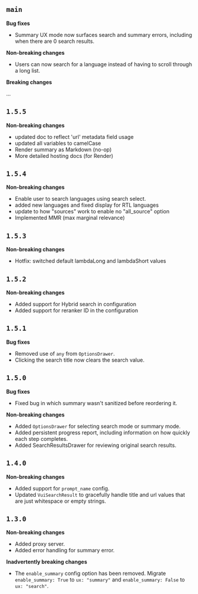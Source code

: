 ## `main`

**Bug fixes**

- Summary UX mode now surfaces search and summary errors, including when there are 0 search results.

**Non-breaking changes**

- Users can now search for a language instead of having to scroll through a long list.

**Breaking changes**

...

## `1.5.5`

**Non-breaking changes**

- updated doc to reflect 'url' metadata field usage
- updated all variables to camelCase
- Render summary as Markdown (no-op)
- More detailed hosting docs (for Render)
  
## `1.5.4`

**Non-breaking changes**

- Enable user to search languages using search select. 
- added new languages and fixed display for RTL languages
- update to how "sources" work to enable no "all_source" option
- Implemented MMR (max marginal relevance)

## `1.5.3`

**Non-breaking changes**

- Hotfix: switched default lambdaLong and lambdaShort values

## `1.5.2`

**Non-breaking changes**

- Added support for Hybrid search in configuration
- Added support for reranker ID in the configuration

## `1.5.1`

**Bug fixes**

- Removed use of `any` from `OptionsDrawer`.
- Clicking the search title now clears the search value.

## `1.5.0`

**Bug fixes**

- Fixed bug in which summary wasn't sanitized before reordering it.

**Non-breaking changes**

- Added `OptionsDrawer` for selecting search mode or summary mode.
- Added persistent progress report, including information on how quickly each step completes.
- Added SearchResultsDrawer for reviewing original search results.

## `1.4.0`

**Non-breaking changes**

- Added support for `prompt_name` config.
- Updated `VuiSearchResult` to gracefully handle title and url values that are just whitespace or empty strings.

## `1.3.0`

**Non-breaking changes**

- Added proxy server.
- Added error handling for summary error.

**Inadvertently breaking changes**

- The `enable_summary` config option has been removed. Migrate `enable_summary: True` to `ux: "summary"`
  and `enable_summary: False` to `ux: "search"`.
